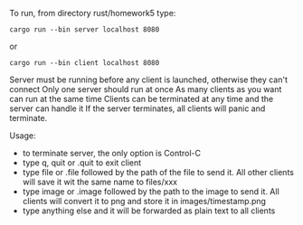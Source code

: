 To run, from directory rust/homework5 type: 

```
cargo run --bin server localhost 8080
```

or 

```
cargo run --bin client localhost 8080
```

 Server must be running before any client is launched, otherwise they can't connect
 Only one server should run at once
 As many clients as you want can run at the same time
 Clients can be terminated at any time and the server can handle it
 If the server terminates, all clients will panic and terminate.

Usage: 
- to terminate server, the only option is Control-C
- type q, quit or .quit to exit client
- type file or .file followed by the path of the file to send it. All other clients will save it wit the same name to files/xxx
- type image or .image followed by the path to the image to send it. All clients will convert it to png and store it in images/timestamp.png
- type anything else and it will be forwarded as plain text to all clients
